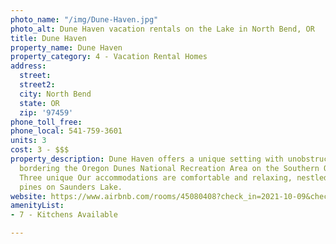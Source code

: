 ```yaml
---
photo_name: "/img/Dune-Haven.jpg"
photo_alt: Dune Haven vacation rentals on the Lake in North Bend, OR
title: Dune Haven
property_name: Dune Haven
property_category: 4 - Vacation Rental Homes
address:
  street: 
  street2: 
  city: North Bend
  state: OR
  zip: '97459'
phone_toll_free: 
phone_local: 541-759-3601
units: 3
cost: 3 - $$$
property_description: Dune Haven offers a unique setting with unobstructed lake view,
  bordering the Oregon Dunes National Recreation Area on the Southern Oregon Coast.
  Three unique Our accommodations are comfortable and relaxing, nestled among the
  pines on Saunders Lake.
website: https://www.airbnb.com/rooms/45080408?check_in=2021-10-09&check_out=2021-10-11&translate_ugc=false&federated_search_id=89bc2949-c979-4ba6-ac8d-8ee1cca1c869&source_impression_id=p3_1626197191_aaLADs1xm3h2yqrI&guests=1&adults=1
amenityList:
- 7 - Kitchens Available

---
```

